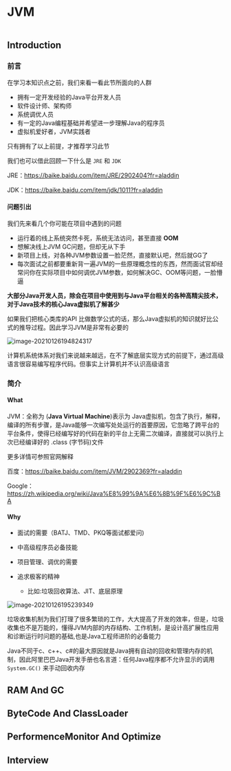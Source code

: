 # JVM

<p align = "center">
    <a href = “https://docs.oracle.com/javase/8/docs/api/index.html” target = "_blank"><img src= "https://img.shields.io/badge/Java-1.8-red?logo=java" alt=""/></a>
</p>

## Introduction

### 前言

在学习本知识点之前，我们来看一看此节所面向的人群

-   拥有一定开发经验的Java平台开发人员
-   软件设计师、架构师
-   系统调优人员
-   有一定的Java编程基础并希望进一步理解Java的程序员
-   虚拟机爱好者，JVM实践者

只有拥有了以上前提，才推荐学习此节

我们也可以借此回顾一下什么是 `JRE` 和 `JDK`

JRE：https://baike.baidu.com/item/JRE/2902404?fr=aladdin

JDK：https://baike.baidu.com/item/jdk/1011?fr=aladdin

#### 问题引出

我们先来看几个你可能在项目中遇到的问题

-   运行着的线上系统突然卡死，系统无法访问，甚至直接 **OOM** 
-   想解决线上JVM GC问题，但却无从下手
-   新项目上线，对各种JVM参数设置一脸茫然，直接默认吧，然后就GG了
-   每次面试之前都要重新背一遍JVM的一些原理概念性的东西，然而面试官却经常问你在实际项目中如何调优JVM参数，如何解决GC、OOM等问题，一脸懵逼

**大部分Java开发人员，除会在项目中使用到与Java平台相关的各种高精尖技术，对于Java技术的核心Java虚拟机了解甚少**

如果我们把核心类库的API 比做数学公式的话，那么Java虚拟机的知识就好比公式的推导过程。因此学习JVM是非常有必要的

![image-20210126194824317](https://typora-i-1302727418.cos.ap-shanghai.myqcloud.com/typora/202101/26/194825-343286.png)

计算机系统体系对我们来说越来越远，在不了解底层实现方式的前提下，通过高级语言很容易编写程序代码。但事实上计算机并不认识高级语言

### 简介

#### What

JVM：全称为 (**Java Virtual Machine**)表示为 Java虚拟机，包含了执行，解释，编译的所有步骤，是Java能够一次编写处处运行的首要原因，它忽略了跨平台的平台条件，使得已经编写好的代码在新的平台上无需二次编译，直接就可以执行上次已经编译好的 .class (字节码)文件

更多详情可参照官网解释

百度：https://baike.baidu.com/item/JVM/2902369?fr=aladdin

Google：https://zh.wikipedia.org/wiki/Java%E8%99%9A%E6%8B%9F%E6%9C%BA

#### Why

-   面试的需要（BATJ、TMD、PKQ等面试都爱问)

-   中高级程序员必备技能

-   项目管理、调优的需要

-   追求极客的精神
    -   比如:垃圾回收算法、JIT、底层原理

![image-20210126195239349](https://typora-i-1302727418.cos.ap-shanghai.myqcloud.com/typora/202101/26/195240-819960.png)

垃圾收集机制为我们打理了很多繁琐的工作，大大提高了开发的效率，但是，垃圾收集也不是万能的，懂得JVM内部的内存结构、工作机制，是设计高扩展性应用和诊断运行时问题的基础,也是Java工程师进阶的必备能力

Java不同于c、c++、c#的最大原因就是Java拥有自动的回收和管理内存的机制，因此阿里巴巴Java开发手册也名言道：任何Java程序都不允许显示的调用 `System.GC()` 来手动回收内存





## RAM And GC





## ByteCode And ClassLoader





## PerformenceMonitor And Optimize



## Interview